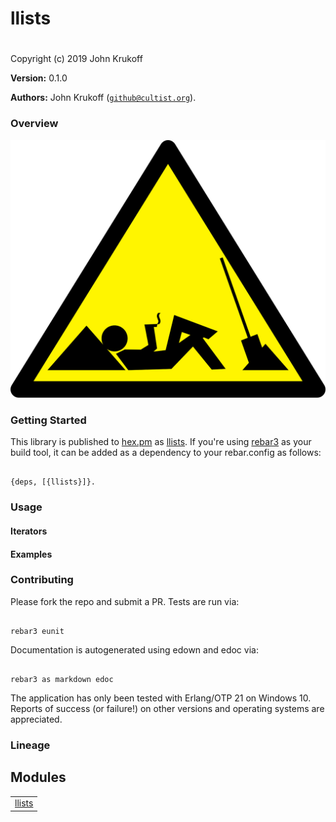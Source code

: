 

# llists
 #

Copyright (c) 2019 John Krukoff

__Version:__ 0.1.0

__Authors:__ John Krukoff ([`github@cultist.org`](mailto:github@cultist.org)).


### Overview ###

![Lazy Construction Worker](lazy.png)


### Getting Started ###

This library is published to [hex.pm](https://hex.pm) as [llists](https://hex.pm/packages/llists). If you're using [rebar3](https://www.rebar3.org/) as your build tool, it can be added
as a dependency to your rebar.config as follows:

```

{deps, [{llists}]}.
```


### Usage ###


#### Iterators ####


#### Examples ####


### Contributing ###

Please fork the repo and submit a PR. Tests are run via:

```

rebar3 eunit
```

Documentation is autogenerated using edown and edoc via:

```

rebar3 as markdown edoc
```

The application has only been tested with Erlang/OTP 21 on Windows 10. Reports
of success (or failure!) on other versions and operating systems are
appreciated.


### Lineage ###


## Modules ##


<table width="100%" border="0" summary="list of modules">
<tr><td><a href="llists.md" class="module">llists</a></td></tr></table>

